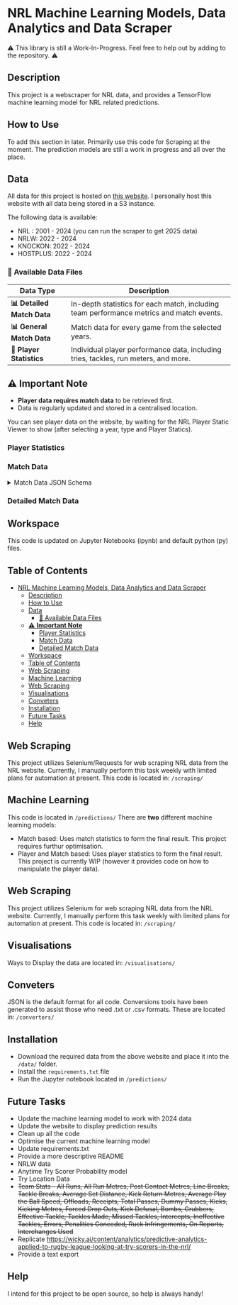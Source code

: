 # NRL Machine Learning Models, Data Analytics and Data Scraper

⚠️ This library is still a Work-In-Progress. Feel free to help out by adding to the repository. ⚠️
## Description
This project is a webscraper for NRL data, and provides a TensorFlow machine learning model for NRL related predictions. 

## How to Use
To add this section in later.
Primarily use this code for Scraping at the moment. The prediction models are still a work in progress and all over the place. 

## Data
All data for this project is hosted on [this website](https://nrlpredictions.net/sport).
I personally host this website with all data being stored in a S3 instance. 

The following data is available:
* NRL : 2001 - 2024 (you can run the scraper to get 2025 data)
* NRLW: 2022 - 2024
* KNOCKON: 2022 - 2024
* HOSTPLUS: 2022 - 2024


### 📂 Available Data Files

| Data Type                                   | Description                                                                 |
|---------------------------------------------|-----------------------------------------------------------------------------|
| **📊 Detailed Match Data**           | In-depth statistics for each match, including team performance metrics and match events. |
| **📊 General Match Data**    | Match data for every game from the selected years. |
| **👤 Player Statistics**             | Individual player performance data, including tries, tackles, run meters, and more.  |

## ⚠️ **Important Note**
- **Player data requires match data** to be retrieved first.
- Data is regularly updated and stored in a centralised location.


You can see player  data on the website, by waiting for the NRL Player Static Viewer to show (after selecting a year, type and Player Statics).

### Player Statistics

### Match Data
<details>
<summary>Match Data JSON Schema</summary>

```json
{
  "$schema": "http://json-schema.org/draft-04/schema#",
  "type": "object",
  "properties": {
    "NRL": {
      "type": "array",
      "items": {
        "type": "object",
        "properties": {
          "2024": {
            "type": "array",
            "items": {
              "type": "object",
              "properties": {
                "1": {
                  "type": "array",
                  "items": {
                    "type": "object",
                    "properties": {
                      "Details": {
                        "type": "string"
                      },
                      "Date": {
                        "type": "string"
                      },
                      "Home": {
                        "type": "string"
                      },
                      "Home_Score": {
                        "type": "string"
                      },
                      "Away": {
                        "type": "string"
                      },
                      "Away_Score": {
                        "type": "string"
                      },
                      "Venue": {
                        "type": "string"
                      }
                    },
                    "required": [
                      "Details",
                      "Date",
                      "Home",
                      "Home_Score",
                      "Away",
                      "Away_Score",
                      "Venue"
                    ]
                  }
                }
              }
            }
          }
        }
      }
    }
  }
}
```

</details>



### Detailed Match Data



## Workspace
This code is updated on Jupyter Notebooks (ipynb) and default python (py) files. 



## Table of Contents
- [NRL Machine Learning Models, Data Analytics and Data Scraper](#nrl-machine-learning-models-data-analytics-and-data-scraper)
  - [Description](#description)
  - [How to Use](#how-to-use)
  - [Data](#data)
    - [📂 Available Data Files](#-available-data-files)
  - [⚠️ **Important Note**](#️-important-note)
    - [Player Statistics](#player-statistics)
    - [Match Data](#match-data)
    - [Detailed Match Data](#detailed-match-data)
  - [Workspace](#workspace)
  - [Table of Contents](#table-of-contents)
  - [Web Scraping](#web-scraping)
  - [Machine Learning](#machine-learning)
  - [Web Scraping](#web-scraping-1)
  - [Visualisations](#visualisations)
  - [Conveters](#conveters)
  - [Installation](#installation)
  - [Future Tasks](#future-tasks)
  - [Help](#help)


## Web Scraping
This project utilizes Selenium/Requests for web scraping NRL data from the NRL website. Currently, I manually perform this task weekly with limited plans for automation at present. This code is located in: 
`/scraping/`




## Machine Learning 
This code is located in 
`/predictions/`
There are **two** different machine learning models:
* Match based: Uses match statistics to form the final result. This project requires furthur optimisation. 
* Player and Match based: Uses player statistics to form the final result. This project is currently WIP (however it provides code on how to manipulate the player data). 

## Web Scraping
This project utilizes Selenium for web scraping NRL data from the NRL website. Currently, I manually perform this task weekly with limited plans for automation at present. This code is located in: 
`/scraping/`

## Visualisations
Ways to Display the data are located in: 
`/visualisations/`


## Conveters
JSON is the default format for all code. Conversions tools have been generated to assist those who need .txt or .csv formats. These are located in: 
`/converters/`

## Installation
* Download the required data from the above website and place it into the `/data/` folder.
* Install the `requirements.txt` file 
* Run the Jupyter notebook located in `/predictions/`

## Future Tasks 
* Update the machine learning model to work with 2024 data
* Update the website to display prediction results
* Clean up all the code
* Optimise the current machine learning model 
* Update requirements.txt
* Provide a more descriptive README
* NRLW data
* Anytime Try Scorer Probability model
* Try Location Data
* ~~Team Stats - All Runs, All Run Metres, Post Contact Metres, Line Breaks, Tackle Breaks, Average Set Distance, Kick Return Metres, Average Play the Ball Speed, Offloads, Receipts, Total Passes, Dummy Passes, Kicks, Kicking Metres, Forced Drop Outs, Kick Defusal, Bombs, Grubbers, Effective Tackle, Tackles Made, Missed Tackles, Intercepts, Ineffective Tackles, Errors, Penalities Conceded, Ruck Infringements, On Reports, Interchanges Used~~
* Replicate https://wicky.ai/content/analytics/predictive-analytics-applied-to-rugby-league-looking-at-try-scorers-in-the-nrl/ 
* Provide a text export 

## Help 
I intend for this project to be open source, so help is always handy!
